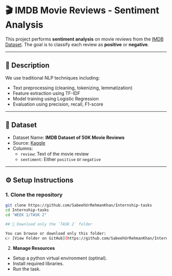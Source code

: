 # 🎬 IMDB Movie Reviews - Sentiment Analysis

This project performs **sentiment analysis** on movie reviews from the [IMDB Dataset](https://www.kaggle.com/datasets/lakshmi25npathi/imdb-dataset-of-50k-movie-reviews). The goal is to classify each review as **positive** or **negative**.

---

## 📝 Description

We use traditional NLP techniques including:
- Text preprocessing (cleaning, tokenizing, lemmatization)
- Feature extraction using TF-IDF
- Model training using Logistic Regression
- Evaluation using precision, recall, F1-score

---

## 📁 Dataset

- Dataset Name: **IMDB Dataset of 50K Movie Reviews**
- Source: [Kaggle](https://www.kaggle.com/datasets/lakshmi25npathi/imdb-dataset-of-50k-movie-reviews)
- Columns:
  - `review`: Text of the movie review
  - `sentiment`: Either `positive` or `negative`

---

## ⚙️ Setup Instructions

### 1. Clone the repository
```bash
git clone https://github.com/SabeehUrRehmanKhan/Internship-tasks
cd Internship-tasks
cd "WEEK 1/TASK 2"

## 📁 Download only the `TASK 2` folder

You can browse or download only this folder:
👉 [View Folder on GitHub](https://github.com/SabeehUrRehmanKhan/Internship-tasks/tree/main/WEEK%201/TASK%202)

```

2. **Manage Resources**
- Setup a python virtual environment (optinal).
- Install required libraries.
- Run the task. 
